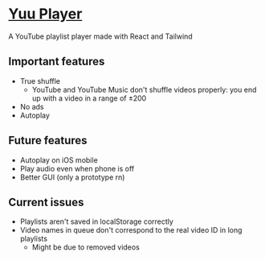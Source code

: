 # [Yuu Player](https://yuu.pages.dev/)
A YouTube playlist player made with React and Tailwind

## Important features
- True shuffle
  - YouTube and YouTube Music don't shuffle videos properly: you end up with a video in a range of ±200
- No ads
- Autoplay

## Future features
- Autoplay on iOS mobile
- Play audio even when phone is off
- Better GUI (only a prototype rn)

## Current issues
- Playlists aren't saved in localStorage correctly
- Video names in queue don't correspond to the real video ID in long playlists
  - Might be due to removed videos
